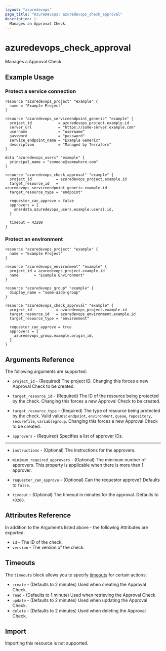 ```yaml
---
layout: "azuredevops"
page_title: "AzureDevops: azuredevops_check_approval"
description: |-
  Manages an Approval Check.
---
```


# azuredevops_check_approval

Manages a Approval Check.

## Example Usage

### Protect a service connection

```hcl
resource "azuredevops_project" "example" {
  name = "Example Project"
}

resource "azuredevops_serviceendpoint_generic" "example" {
  project_id            = azuredevops_project.example.id
  server_url            = "https://some-server.example.com"
  username              = "username"
  password              = "password"
  service_endpoint_name = "Example Generic"
  description           = "Managed by Terraform"
}

data "azuredevops_users" "example" {
  principal_name = "someone@somewhere.com"
}

resource "azuredevops_check_approval" "example" {
  project_id           = azuredevops_project.example.id
  target_resource_id   = azuredevops_serviceendpoint_generic.example.id
  target_resource_type = "endpoint"

  requester_can_approve = false
  approvers = [
    one(data.azuredevops_users.example.users).id,
  ]

  timeout = 43200
}
```

### Protect an environment

```hcl
resource "azuredevops_project" "example" {
  name = "Example Project"
}

resource "azuredevops_environment" "example" {
  project_id = azuredevops_project.example.id
  name       = "Example Environment"
}

resource "azuredevops_group" "example" {
  display_name = "some-azdo-group"
}

resource "azuredevops_check_approval" "example" {
  project_id           = azuredevops_project.example.id
  target_resource_id   = azuredevops_environment.example.id
  target_resource_type = "environment"

  requester_can_approve = true
  approvers = [
    azuredevops_group.example.origin_id,
  ]
}
```

## Arguments Reference

The following arguments are supported:

* `project_id` - (Required) The project ID. Changing this forces a new Approval Check to be created.

* `target_resource_id` - (Required) The ID of the resource being protected by the check. Changing this forces a new Approval Check to be created.

* `target_resource_type` - (Required) The type of resource being protected by the check. Valid values: `endpoint`, `environment`, `queue`, `repository`, `securefile`, `variablegroup`. Changing this forces a new Approval Check to be created.

* `approvers` - (Required) Specifies a list of approver IDs.

---

* `instructions` - (Optional) The instructions for the approvers.

* `minimum_required_approvers` - (Optional) The minimum number of approvers. This property is applicable when there is more than 1 approver.

* `requester_can_approve` - (Optional) Can the requestor approve? Defaults to `false`.

* `timeout` - (Optional) The timeout in minutes for the approval.  Defaults to `43200`.

## Attributes Reference

In addition to the Arguments listed above - the following Attributes are exported:

* `id` - The ID of the check.
* `version` - The version of the check.

## Timeouts

The `timeouts` block allows you to specify [timeouts](https://developer.hashicorp.com/terraform/language/resources/syntax#operation-timeout) for certain actions:

* `create` - (Defaults to 2 minutes) Used when creating the Approval Check.
* `read` - (Defaults to 1 minute) Used when retrieving the Approval Check.
* `update` - (Defaults to 2 minutes) Used when updating the Approval Check.
* `delete` - (Defaults to 2 minutes) Used when deleting the Approval Check.

## Import

Importing this resource is not supported.
